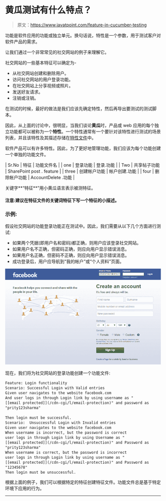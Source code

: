 # 黄瓜测试有什么特点？

> 原文：<https://www.javatpoint.com/feature-in-cucumber-testing>

功能是软件应用的功能或独立单元。换句话说，特性是一个参数，用于测试客户对软件产品的需求。

让我们通过一个非常常见的社交网站的例子来理解它。

社交网站的一些基本特征可以确定为-

*   从社交网站创建和删除用户。
*   访问社交网站的用户登录功能。
*   在社交网站上分享视频或照片。
*   发送好友请求。
*   注销或注销。

在测试的时候，最好的做法是我们应该先确定特性，然后再导出要测试的测试脚本。

因此，从上面的讨论中，很明显，当我们谈论**黄瓜**时，产品或 web 应用的每个独立功能都可以被称为一个**特性**。一个特性通常有一个要针对该特性进行测试的场景列表，并且该特性及其描述存储在[特性文件](feature-file-in-cucumber-testing)中。

软件产品可以有许多特性。因此，为了更好地管理功能，我们应该为每个功能创建一个单独的功能文件。

| Sr.No | 特征 | 功能文件名 |
| one | 登录功能 | 登录.功能 |
| Two | 共享帖子功能 | SharePoint post . feature |
| three | 创建帐户功能 | 帐户创建.功能 |
| four | 删除帐户功能 | AccountDelete .功能 |

关键字**“特征**”用小黄瓜语言表示被测特征。

#### 注意:建议在特征文件的关键词特征下写一个特征的小描述。

### 示例:

假设社交网站的功能登录功能正在测试中。因此，我们需要从以下几个方面进行测试:

*   如果两个凭据(即用户名和密码)都正确，则用户应该登录社交网站。
*   如果用户名不正确，但密码正确，则应向用户显示错误消息。
*   如果用户名正确，但密码不正确，则应向用户显示错误消息。
*   成功登录后，用户应导航到“我的帐户”或“个人资料”页面。

![feature in cucumber testing](img/bd9850162049b7a3f6f50c3ca1dce867.png)

现在，我们将为社交网站的登录功能创建一个功能文件:

```
Feature: Login functionality
Scenario: Successful Login with Valid entries
Given user navigates to the website facebook.com	
And user logs in through Login link by using username as "[[email protected]](/cdn-cgi/l/email-protection)" and password as "prity123sharma"

Then login must be successful.
Scenario:  Unsuccessful Login with Invalid entries
Given user navigates to the website facebook.com
When username is incorrect, but the password is correct
user logs in through Login link by using Username as "[[email protected]](/cdn-cgi/l/email-protection)" and Password as "prity123sharma"
When username is correct, but the password is incorrect
user logs in through Login link by using username as "[[email protected]](/cdn-cgi/l/email-protection)" and Password as "12345678"
Then login must be unsuccessful.

```

根据上面的例子，我们可以根据特定的特征创建特征文件。功能文件总是基于特定环境下应用的行为。

* * *